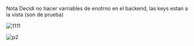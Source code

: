 Nota Decidi no hacer varriables de enotrno en el backend, las keys estan a la vista (son de prueba)

![1111](https://user-images.githubusercontent.com/84364023/181622386-ffae6ea3-dedf-4e79-85e2-76acae48e964.png)


![p2](https://user-images.githubusercontent.com/84364023/181622398-909d7da7-6f1e-479a-9712-d281dc0fa11d.png)

